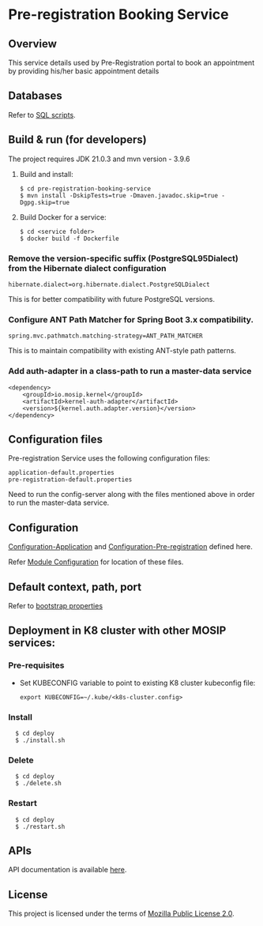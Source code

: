 # Pre-registration Booking Service

## Overview
This service details used by Pre-Registration portal to book an appointment by providing his/her basic appointment details

## Databases
Refer to [SQL scripts](https://github.com/mosip/pre-registration/tree/develop/db_scripts).

## Build & run (for developers)
The project requires JDK 21.0.3
and mvn version - 3.9.6

1. Build and install:
    ```
    $ cd pre-registration-booking-service
    $ mvn install -DskipTests=true -Dmaven.javadoc.skip=true -Dgpg.skip=true
    ```
2. Build Docker for a service:
    ```
    $ cd <service folder>
    $ docker build -f Dockerfile
    ```

### Remove the version-specific suffix (PostgreSQL95Dialect) from the Hibernate dialect configuration
   ```
   hibernate.dialect=org.hibernate.dialect.PostgreSQLDialect
   ```
This is for better compatibility with future PostgreSQL versions.

### Configure ANT Path Matcher for Spring Boot 3.x compatibility.
   ```
   spring.mvc.pathmatch.matching-strategy=ANT_PATH_MATCHER
   ```
This is to maintain compatibility with existing ANT-style path patterns.

### Add auth-adapter in a class-path to run a master-data service
   ```
   <dependency>
       <groupId>io.mosip.kernel</groupId>
       <artifactId>kernel-auth-adapter</artifactId>
       <version>${kernel.auth.adapter.version}</version>
   </dependency>
   ```

## Configuration files
Pre-registration Service uses the following configuration files:
```
application-default.properties
pre-registration-default.properties
```
Need to run the config-server along with the files mentioned above in order to run the master-data service.

## Configuration
[Configuration-Application](https://github.com/mosip/mosip-config/blob/develop/application-default.properties) and
[Configuration-Pre-registration](https://github.com/mosip/mosip-config/blob/develop/pre-registration-default.properties) defined here.

Refer [Module Configuration](https://docs.mosip.io/1.2.0/modules/module-configuration) for location of these files.

## Default context, path, port
Refer to [bootstrap properties](src/main/resources/bootstrap.properties)

## Deployment in K8 cluster with other MOSIP services:
### Pre-requisites
* Set KUBECONFIG variable to point to existing K8 cluster kubeconfig file:
    ```
    export KUBECONFIG=~/.kube/<k8s-cluster.config>
    ```
### Install
  ```
    $ cd deploy
    $ ./install.sh
   ```
### Delete
  ```
    $ cd deploy
    $ ./delete.sh
   ```
### Restart
  ```
    $ cd deploy
    $ ./restart.sh
   ```

## APIs
API documentation is available [here](https://mosip.github.io/documentation/).

## License
This project is licensed under the terms of [Mozilla Public License 2.0](LICENSE).